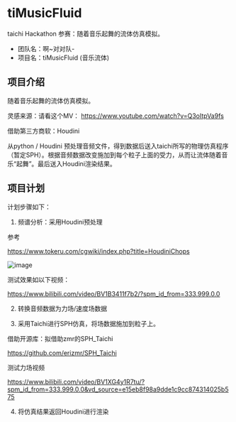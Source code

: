 # tiMusicFluid
taichi Hackathon 参赛：随着音乐起舞的流体仿真模拟。

- 团队名：啊~对对队-
- 项目名：tiMusicFluid (音乐流体)

## 项目介绍

随着音乐起舞的流体仿真模拟。

灵感来源：请看这个MV： https://www.youtube.com/watch?v=Q3oItpVa9fs

借助第三方商软：Houdini

从python / Houdini 预处理音频文件，得到数据后送入taichi所写的物理仿真程序（暂定SPH）。根据音频数据改变施加到每个粒子上面的受力，从而让流体随着音乐“起舞”。最后送入Houdini渲染结果。

## 项目计划
计划步骤如下：

1. 频谱分析：采用Houdini预处理

参考

https://www.tokeru.com/cgwiki/index.php?title=HoudiniChops

![image](https://user-images.githubusercontent.com/48758868/203838795-09e5e485-b620-4a3d-8468-099aee0f5db8.png)

测试效果如以下视频：

https://www.bilibili.com/video/BV1B3411f7b2/?spm_id_from=333.999.0.0


2. 转换音频数据为力场/速度场数据

3. 采用Taichi进行SPH仿真，将场数据施加到粒子上。

借助开源库：拟借助zmr的SPH_Taichi

https://github.com/erizmr/SPH_Taichi

测试力场视频

https://www.bilibili.com/video/BV1XG4y1R7tu/?spm_id_from=333.999.0.0&vd_source=e15eb8f98a9dde1c9cc874314025b575

4. 将仿真结果返回Houdini进行渲染

